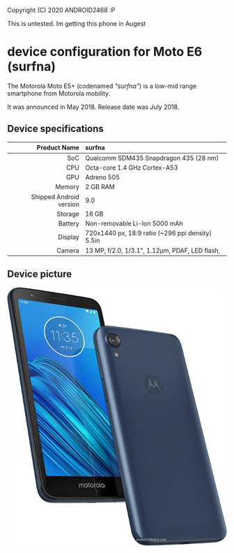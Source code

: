 Copyright (C) 2020 ANDROID2468 :P

This is untested. Im getting this phone in Augest 

device configuration for Moto E6 (surfna)
==================================================

The Motorola Moto E5+ (codenamed _"surfna"_) is a low-mid range smartphone from Motorola mobility.

It was announced in May 2018. Release date was July 2018.

## Device specifications

| Product Name | surfna                                           |  
| -----------: | :----------------------------------------------  |
| SoC          | Qualcomm SDM435 Snapdragon 435 (28 nm)           |
| CPU          | Octa-core 1.4 GHz Cortex-A53                     | 
| GPU          | Adreno 505                                       | 
| Memory       | 2 GB RAM                                         | 
| Shipped Android version | 9.0                                   | 
| Storage      | 16 GB                                            |                                  
| Battery      | Non-removable Li-Ion 5000 mAh                    |
| Display      | 720x1440 px, 18:9 ratio (~296 ppi density) 5.5in |
| Camera       | 13 MP, f/2.0, 1/3.1", 1.12µm, PDAF, LED flash,   | 

## Device picture

![Motorola Moto E6](https://raw.githubusercontent.com/ANDROID2468/twrp_device_motorola_surfna/android-9.0/motorola-moto-e6.jpg "Moto E6 in blue")
